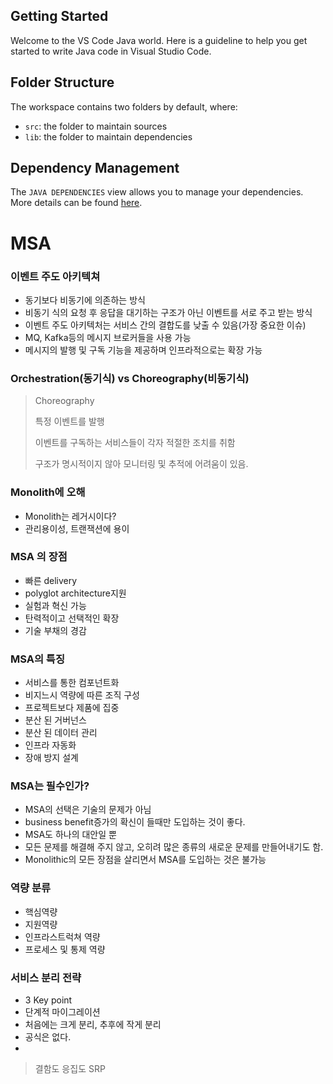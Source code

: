 ## Getting Started

Welcome to the VS Code Java world. Here is a guideline to help you get started to write Java code in Visual Studio Code.

## Folder Structure

The workspace contains two folders by default, where:

- `src`: the folder to maintain sources
- `lib`: the folder to maintain dependencies

## Dependency Management

The `JAVA DEPENDENCIES` view allows you to manage your dependencies. More details can be found [here](https://github.com/microsoft/vscode-java-pack/blob/master/release-notes/v0.9.0.md#work-with-jar-files-directly).



# MSA



### 이벤트 주도 아키텍쳐

- 동기보다 비동기에 의존하는 방식
- 비동기 식의 요청 후 응답을 대기하는 구조가 아닌 이벤트를 서로 주고 받는 방식
- 이벤트 주도 아키텍처는 서비스 간의 결합도를 낮출 수 있음(가장 중요한 이슈)
- MQ, Kafka등의 메시지 브로커들을 사용 가능
- 메시지의 발행 및 구독 기능을 제공하며 인프라적으로는 확장 가능



### Orchestration(동기식) vs Choreography(비동기식)

> Choreography
>
> 특정 이벤트를 발행
>
> 이벤트를 구독하는 서비스들이 각자 적절한 조치를 취함
>
> 구조가 명시적이지 않아 모니터링 및 추적에 어려움이 있음.



### Monolith에 오해

- Monolith는 레거시이다?
- 관리용이성, 트랜잭션에 용이



### MSA 의 장점

- 빠른 delivery
- polyglot architecture지원
- 실험과 혁신 가능
- 탄력적이고 선택적인 확장
- 기술 부채의 경감



### MSA의 특징

- 서비스를 통한 컴포넌트화
- 비지느시 역량에 따른 조직 구성
- 프로젝트보다 제품에 집중
- 분산 된 거버넌스
- 분산 된 데이터 관리
- 인프라 자동화
- 장애 방지 설계



### MSA는 필수인가?

- MSA의 선택은 기술의 문제가 아님
- business benefit증가의 확신이 들때만 도입하는 것이 좋다.
- MSA도 하나의 대안일 뿐
- 모든 문제를 해결해 주지 않고, 오히려 많은 종류의 새로운 문제를 만들어내기도 함.
- Monolithic의 모든 장점을 살리면서 MSA를 도입하는 것은 불가능



### 역량 분류

- 핵심역량
- 지원역량
- 인프라스트럭쳐 역량
- 프로세스 및 통제 역량



### 서비스 분리 전략

- 3 Key point
- 단계적 마이그레이션
- 처음에는 크게 분리, 추후에 작게 분리
- 공식은 없다.
- 

> 결함도 응집도 SRP










